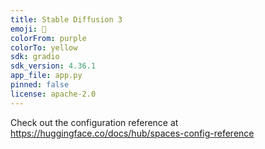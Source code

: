 ```yaml
---
title: Stable Diffusion 3
emoji: 🎨
colorFrom: purple
colorTo: yellow
sdk: gradio
sdk_version: 4.36.1
app_file: app.py
pinned: false
license: apache-2.0
---
```


Check out the configuration reference at https://huggingface.co/docs/hub/spaces-config-reference